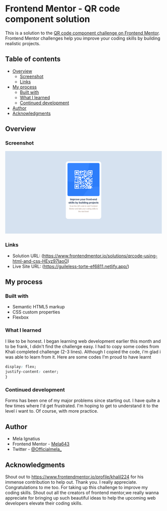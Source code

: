 # Frontend Mentor - QR code component solution

This is a solution to the [QR code component challenge on Frontend Mentor](https://www.frontendmentor.io/challenges/qr-code-component-iux_sIO_H). Frontend Mentor challenges help you improve your coding skills by building realistic projects. 

## Table of contents

- [Overview](#overview)
  - [Screenshot](#screenshot)
  - [Links](#links)
- [My process](#my-process)
  - [Built with](#built-with)
  - [What I learned](#what-i-learned)
  - [Continued development](#continued-development)
- [Author](#author)
- [Acknowledgments](#acknowledgments)

## Overview

### Screenshot

![](./Main/frontend_mentor_qr_code.png)

### Links

- Solution URL: (https://www.frontendmentor.io/solutions/qrcode-using-html-and-css-HEyz97IaoO)
- Live Site URL: (https://guileless-torte-ef6811.netlify.app/)

## My process

### Built with

- Semantic HTML5 markup
- CSS custom properties
- Flexbox

### What I learned

I like to be honest. I began learning web development earlier this month and to be frank, I didn't find the challenge easy. I had to copy some codes from Khali completed challenge (2-3 lines). Although I copied the code, i'm glad i was able to learn from it.
Here are some codes I'm proud to have learnt
```css
display: flex;
justify-content: center;
}
```
### Continued development

Forms has been one of my major problems since starting out.
I have quite a few times where I'd get frustrated. I'm hoping to get to understand it to the level i want to. Of course, with more practice.

## Author

- Mela Ignatius
- Frontend Mentor - [Mela643](https://www.frontendmentor.io/profile/mela643)
- Twitter - [@Officialmela_](https://www.twitter.com/Officialmela_)

## Acknowledgments
Shout out to https://www.frontendmentor.io/profile/khalil224
for his immense contribution to help out.
Thank you. I really appreciate.
Congratulations to me too. For taking up this challenge to improve my coding skills.
Shout out all the creators of frontend mentor,we really wanna appreciate for bringing up such beautiful ideas to help the upcoming web developers elevate their coding skills.

